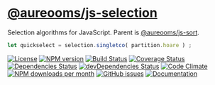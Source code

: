 [@aureooms/js-selection](http://aureooms.github.io/js-selection)
==

Selection algorithms for JavaScript.
Parent is [@aureooms/js-sort](https://github.com/aureooms/js-sort).

```js
let quickselect = selection.singletco( partition.hoare ) ;
```

[![License](https://img.shields.io/github/license/aureooms/js-selection.svg?style=flat)](https://raw.githubusercontent.com/aureooms/js-selection/master/LICENSE)
[![NPM version](https://img.shields.io/npm/v/@aureooms/js-selection.svg?style=flat)](https://www.npmjs.org/package/@aureooms/js-selection)
[![Build Status](https://img.shields.io/travis/aureooms/js-selection.svg?style=flat)](https://travis-ci.org/aureooms/js-selection)
[![Coverage Status](https://img.shields.io/coveralls/aureooms/js-selection.svg?style=flat)](https://coveralls.io/r/aureooms/js-selection)
[![Dependencies Status](https://img.shields.io/david/aureooms/js-selection.svg?style=flat)](https://david-dm.org/aureooms/js-selection#info=dependencies)
[![devDependencies Status](https://img.shields.io/david/dev/aureooms/js-selection.svg?style=flat)](https://david-dm.org/aureooms/js-selection#info=devDependencies)
[![Code Climate](https://img.shields.io/codeclimate/github/aureooms/js-selection.svg?style=flat)](https://codeclimate.com/github/aureooms/js-selection)
[![NPM downloads per month](https://img.shields.io/npm/dm/@aureooms/js-selection.svg?style=flat)](https://www.npmjs.org/package/@aureooms/js-selection)
[![GitHub issues](https://img.shields.io/github/issues/aureooms/js-selection.svg?style=flat)](https://github.com/aureooms/js-selection/issues)
[![Documentation](https://aureooms.github.io/js-selection/badge.svg)](https://aureooms.github.io/js-selection/source.html)
